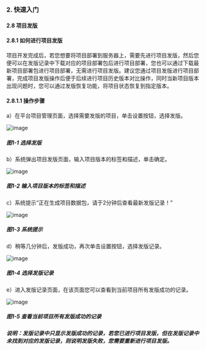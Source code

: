 ### 2. 快速入门

#### 2.8 项目发版

#### 2.8.1 如何进行项目发版

项目开发完成后，若您想要将项目部署到服务器上，需要先进行项目发版，然后您便可以在发版记录中下载对应的项目部署包后进行项目部署，您也可以通过下载最新项目部署包进行项目部署，无需进行项目发版。建议您通过项目发版进行项目部署，完成项目发版操作后便于后续进行项目历史版本对比操作，同时当新项目版本出现问题时，您可以通过发版恢复功能，将项目状态恢复到指定版本。

#### 2.8.1.1 操作步骤

a）在平台项目管理页面，选择需要发版的项目，单击设置按钮，选择发版。

![image](https://user-images.githubusercontent.com/79617492/195051193-5c22eec0-798a-4040-a2fa-3445285c3631.png)

##### 图1-1 选择发版

b）系统弹出项目发版页面，输入项目版本的标签和描述，单击确定。

![image](https://user-images.githubusercontent.com/79617492/195051216-6a31495d-2014-43fe-9153-41264ed622be.png)

##### 图1-2 输入项目版本的标签和描述

c）系统提示“正在生成项目数据包，请于2分钟后查看最新发版记录！”

![image](https://user-images.githubusercontent.com/79617492/195051238-2fce8c1c-cc4d-4daf-90a6-3633e22fbcec.png)

##### 图1-3 系统提示

d）稍等几分钟后，发版成功，再次单击设置按钮，选择发版记录。

![image](https://user-images.githubusercontent.com/79617492/195051250-db544ab0-c94a-4e3e-b2be-ed37eac7b0ce.png)

##### 图1-4 选择发版记录

e）进入发版记录页面，在该页面您可以查看到当前项目所有发版成功的记录。

![image](https://user-images.githubusercontent.com/79617492/195051278-1f3da7da-bb47-44e6-ac05-7f62873047dc.png)

##### 图1-5 查看当前项目所有发版成功的记录

##### 说明：发版记录中只显示发版成功的记录，若您已进行项目发版，但在发版记录中未找到对应的发版记录，则说明发版失败，您需要重新进行项目发版。
